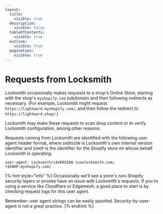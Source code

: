 ```yaml
---
layout:
  title:
    visible: true
  description:
    visible: false
  tableOfContents:
    visible: true
  outline:
    visible: true
  pagination:
    visible: true
---
```


# Requests from Locksmith

Locksmith occasionally makes requests to a shop's Online Store, starting with the shop's `myshopify.com` subdomain and then following redirects as necessary. (For example, Locksmith might request `https://lightward.myshopify.com/`, and then follow the redirect to `https://lightward.shop/`.)

Locksmith may make these requests to scan shop content or to verify Locksmith configuration, among other reasons.

Requests coming from Locksmith are identified with the following user agent header format, where `$VERSION` is Locksmith's own internal version identifier and `$SHOP` is the identifier for the Shopify store on whose behalf Locksmith is operating.

```
user-agent: Locksmith/v$VERSION (uselocksmith.com; +$SHOP.myshopify.com)
```

{% hint style="info" %}
Occasionally we'll see a store's non-Shopify security layers or proxies have an issue with Locksmith's requests. If you're using a service like Cloudflare or Edgemesh, a good place to start is by checking request logs for this user agent.

Remember: user agent strings can be easily spoofed. Security-by-user-agent is not a great practice.
{% endhint %}
